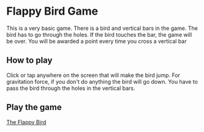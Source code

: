 # Flappy Bird Game

This is a very basic game. There is a bird and vertical bars in the game. The bird has to go through the holes. If the bird touches the bar, the game will be over. You will be awarded a point every time you cross a vertical bar

## How to play

Click or tap anywhere on the screen that will make the bird jump. For gravitation force, if you don't do anything the bird will go down. You have to pass the bird through the holes in the vertical bars.

## Play the game

[The Flappy Bird](https://flappy-bird-beryl.vercel.app/)
